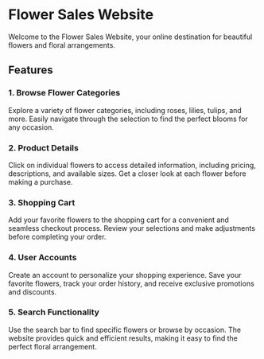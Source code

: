 # Flower Sales Website

Welcome to the Flower Sales Website, your online destination for beautiful flowers and floral arrangements.

## Features

### 1. Browse Flower Categories

Explore a variety of flower categories, including roses, lilies, tulips, and more. Easily navigate through the selection to find the perfect blooms for any occasion.

### 2. Product Details

Click on individual flowers to access detailed information, including pricing, descriptions, and available sizes. Get a closer look at each flower before making a purchase.

### 3. Shopping Cart

Add your favorite flowers to the shopping cart for a convenient and seamless checkout process. Review your selections and make adjustments before completing your order.

### 4. User Accounts

Create an account to personalize your shopping experience. Save your favorite flowers, track your order history, and receive exclusive promotions and discounts.

### 5. Search Functionality

Use the search bar to find specific flowers or browse by occasion. The website provides quick and efficient results, making it easy to find the perfect floral arrangement.
